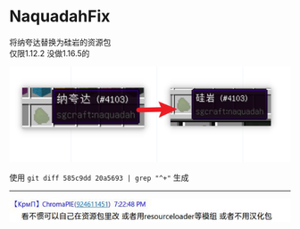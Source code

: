# NaquadahFix
将纳夸达替换为硅岩的资源包  
仅限1.12.2 没做1.16.5的  

![](docs/2.png)

使用 `git diff 585c9dd 20a5693 | grep "^+"` 生成

---
![](docs/1.png)

